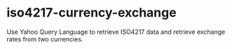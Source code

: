 # iso4217-currency-exchange
Use Yahoo Query Language to retrieve ISO4217 data and retrieve exchange rates from two currencies.
